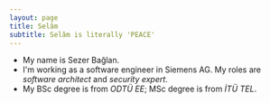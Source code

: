 ```yaml
---
layout: page
title: Selâm
subtitle: Selâm is literally 'PEACE'
---
```


- My name is Sezer Bağlan.
- I'm working as a software engineer in Siemens AG. My roles are *software architect* and *security expert*.
- My BSc degree is from *ODTÜ EE*; MSc degree is from *İTÜ TEL*.

